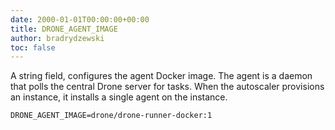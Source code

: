 ```yaml
---
date: 2000-01-01T00:00:00+00:00
title: DRONE_AGENT_IMAGE
author: bradrydzewski
toc: false
---
```


A string field, configures the agent Docker image. The agent is a daemon that polls the central Drone server for tasks. When the autoscaler provisions an instance, it installs a single agent on the instance.

```
DRONE_AGENT_IMAGE=drone/drone-runner-docker:1
```
